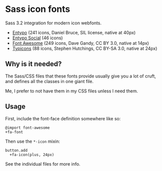 Sass icon fonts
===============

Sass 3.2 integration for modern icon webfonts.

 * [Entypo] (241 icons, Daniel Bruce, SIL license, native at 40px)
 * [Entypo Social][Entypo] (46 icons)
 * [Font Awesome] (249 icons, Dave Gandy, CC BY 3.0, native at 14px)
 * [Typicons] (88 icons, Stephen Hutchings, CC BY-SA 3.0, native at 24px)

Why is it needed?
-----------------

The Sass/CSS files that these fonts provide usually give you a lot of cruft, and 
defines all the classes in one giant file.

Me, I prefer to not have them in my CSS files unless I need them.

Usage
-----

First, include the font-face definition somewhere like so:

    @import font-awesome
    +fa-font

Then use the `*-icon` mixin:

    button.add
      +fa-icon(plus, 24px)

See the individual files for more info.

[Font Awesome]: http://fortawesome.github.com/Font-Awesome/
[Entypo]: http://www.entypo.com/
[Typicons]: http://typicons.com/

